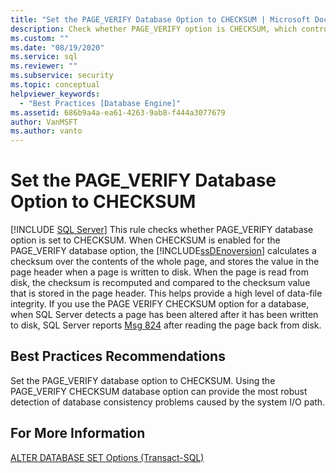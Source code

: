 ```yaml
---
title: "Set the PAGE_VERIFY Database Option to CHECKSUM | Microsoft Docs"
description: Check whether PAGE_VERIFY option is CHECKSUM, which controls whether the SQL Server Database Engine calculates a checksum to help provide data-file integrity.
ms.custom: ""
ms.date: "08/19/2020"
ms.service: sql
ms.reviewer: ""
ms.subservice: security
ms.topic: conceptual
helpviewer_keywords: 
  - "Best Practices [Database Engine]"
ms.assetid: 686b9a4a-ea61-4263-9ab8-f444a3077679
author: VanMSFT
ms.author: vanto
---
```

# Set the PAGE_VERIFY Database Option to CHECKSUM
 [!INCLUDE [SQL Server](../../includes/applies-to-version/sqlserver.md)]
  This rule checks whether PAGE_VERIFY database option is set to CHECKSUM. When CHECKSUM is enabled for the PAGE_VERIFY database option, the [!INCLUDE[ssDEnoversion](../../includes/ssdenoversion-md.md)] calculates a checksum over the contents of the whole page, and stores the value in the page header when a page is written to disk. When the page is read from disk, the checksum is recomputed and compared to the checksum value that is stored in the page header. This helps provide a high level of data-file integrity.  If you use the PAGE VERIFY CHECKSUM option for a database, when SQL Server detects a page has been altered after it has been written to disk, SQL Server reports [Msg 824](../errors-events/mssqlserver-824-database-engine-error.md) after reading the page back from disk. 
  
## Best Practices Recommendations  
 Set the PAGE_VERIFY database option to CHECKSUM. Using the PAGE_VERIFY CHECKSUM database option can provide the most robust detection of database consistency problems caused by the system I/O path.
  
## For More Information  
 [ALTER DATABASE SET Options &#40;Transact-SQL&#41;](../../t-sql/statements/alter-database-transact-sql-set-options.md)  
  
  
